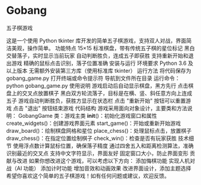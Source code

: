 # Gobang
五子棋游戏  

这是一个使用 Python tkinter 库开发的简单五子棋游戏，支持双人对战，界面简洁美观，操作简单。
功能特点
15×15 标准棋盘，带有传统五子棋的星位标记
黑白交替落子，实时显示当前玩家
自动判断胜负，连成五子即获胜
支持重新开始和退出游戏
精确的鼠标点击识别，落子位置准确
安装与运行
环境要求
Python 3.6 及以上版本
无需额外安装第三方库（使用标准库 tkinter）
运行方法
将代码保存为 gobang_game.py
打开终端或命令提示符
导航到文件所在目录
运行命令：python gobang_game.py
使用说明
游戏启动后自动显示棋盘，黑方先行
点击棋盘上的交叉点放置棋子
黑白双方轮流落子，目标是在横、竖、斜任意方向上连成五子
游戏自动判断胜负，获胜方显示在状态栏
点击 "重新开始" 按钮可以重置游戏
点击 "退出" 按钮结束游戏
代码结构
游戏采用面向对象设计，主要类和方法说明：
GobangGame 类：游戏主类
__init__()：初始化游戏窗口和属性
create_widgets()：创建游戏界面元素
start_game()：开始或重新开始游戏
draw_board()：绘制棋盘网格和星位
place_chess()：处理鼠标点击，放置棋子
draw_chess()：在指定位置绘制棋子
check_win()：检查是否有玩家获胜
技术细节
使用浮点数计算鼠标位置，确保落子精度
通过四舍五入和距离检测算法，准确识别最近的交叉点
支持中文字符显示，界面友好
固定窗口大小，防止界面变形
贡献与改进
如果你想改进这个游戏，可以考虑以下方向：
添加悔棋功能
实现人机对战（AI 功能）
添加计时功能
增加音效和动画效果
改进界面设计，添加主题选择
希望你喜欢这个简单的五子棋游戏！如有任何问题或建议，欢迎反馈。

